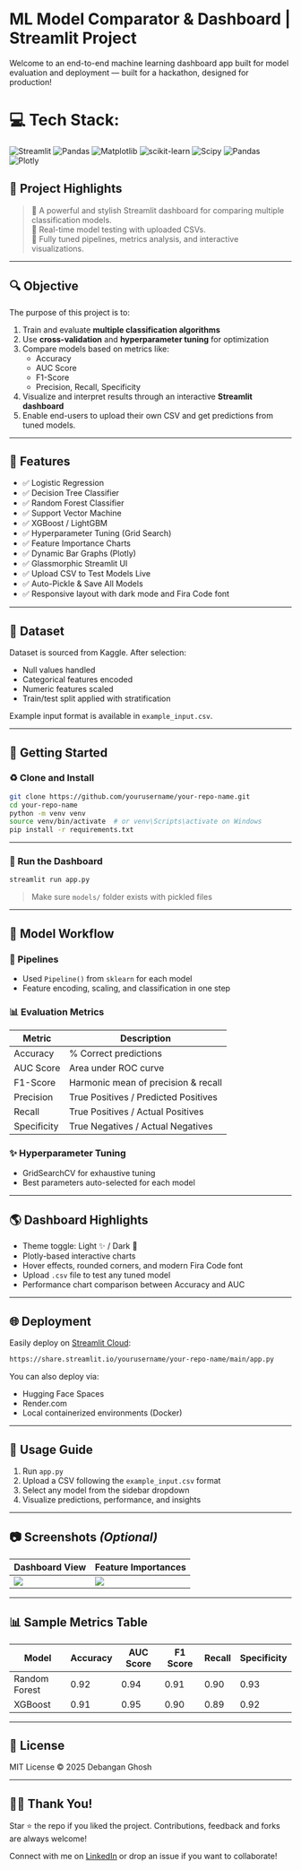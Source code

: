 # ML Model Comparator & Dashboard | Streamlit Project

Welcome to an end-to-end machine learning dashboard app built for model evaluation and deployment — built for a hackathon, designed for production!


# 💻 Tech Stack:
![Streamlit](https://img.shields.io/badge/Streamlit-%23FE4B4B.svg?style=for-the-badge&logo=streamlit&logoColor=white) ![Pandas](https://img.shields.io/badge/pandas-%23150458.svg?style=for-the-badge&logo=pandas&logoColor=white) ![Matplotlib](https://img.shields.io/badge/Matplotlib-%23ffffff.svg?style=for-the-badge&logo=Matplotlib&logoColor=black) ![scikit-learn](https://img.shields.io/badge/scikit--learn-%23F7931E.svg?style=for-the-badge&logo=scikit-learn&logoColor=white) ![Scipy](https://img.shields.io/badge/SciPy-%230C55A5.svg?style=for-the-badge&logo=scipy&logoColor=%white) ![Pandas](https://img.shields.io/badge/pandas-%23150458.svg?style=for-the-badge&logo=pandas&logoColor=white) ![Plotly](https://img.shields.io/badge/Plotly-%233F4F75.svg?style=for-the-badge&logo=plotly&logoColor=white)

## 🌟 Project Highlights

> 🔹 A powerful and stylish Streamlit dashboard for comparing multiple classification models.<br>
> 🔹 Real-time model testing with uploaded CSVs.<br>
> 🔹 Fully tuned pipelines, metrics analysis, and interactive visualizations.<br>

---

## 🔍 Objective

The purpose of this project is to:

1. Train and evaluate **multiple classification algorithms**
2. Use **cross-validation** and **hyperparameter tuning** for optimization
3. Compare models based on metrics like:
   - Accuracy
   - AUC Score
   - F1-Score
   - Precision, Recall, Specificity
4. Visualize and interpret results through an interactive **Streamlit dashboard**
5. Enable end-users to upload their own CSV and get predictions from tuned models.

---

## 🔧 Features

- ✅ Logistic Regression
- ✅ Decision Tree Classifier
- ✅ Random Forest Classifier
- ✅ Support Vector Machine
- ✅ XGBoost / LightGBM
- ✅ Hyperparameter Tuning (Grid Search)
- ✅ Feature Importance Charts
- ✅ Dynamic Bar Graphs (Plotly)
- ✅ Glassmorphic Streamlit UI
- ✅ Upload CSV to Test Models Live
- ✅ Auto-Pickle & Save All Models
- ✅ Responsive layout with dark mode and Fira Code font

---

## 📆 Dataset

Dataset is sourced from Kaggle. After selection:
- Null values handled
- Categorical features encoded
- Numeric features scaled
- Train/test split applied with stratification

Example input format is available in `example_input.csv`.

---

## 🏃️ Getting Started

### ♻️ Clone and Install

```bash
git clone https://github.com/yourusername/your-repo-name.git
cd your-repo-name
python -m venv venv
source venv/bin/activate  # or venv\Scripts\activate on Windows
pip install -r requirements.txt
```

---

### 🚀 Run the Dashboard

```bash
streamlit run app.py
```

> Make sure `models/` folder exists with pickled files

---

## 🔬 Model Workflow

### 🤖 Pipelines
- Used `Pipeline()` from `sklearn` for each model
- Feature encoding, scaling, and classification in one step

### 📊 Evaluation Metrics
| Metric      | Description |
|-------------|-------------|
| Accuracy    | % Correct predictions |
| AUC Score   | Area under ROC curve |
| F1-Score    | Harmonic mean of precision & recall |
| Precision   | True Positives / Predicted Positives |
| Recall      | True Positives / Actual Positives |
| Specificity | True Negatives / Actual Negatives |

### ✨ Hyperparameter Tuning
- GridSearchCV for exhaustive tuning
- Best parameters auto-selected for each model

---

## 🌎 Dashboard Highlights

- Theme toggle: Light ✨ / Dark 🌚
- Plotly-based interactive charts
- Hover effects, rounded corners, and modern Fira Code font
- Upload `.csv` file to test any tuned model
- Performance chart comparison between Accuracy and AUC

---

## 🌐 Deployment

Easily deploy on [Streamlit Cloud](https://share.streamlit.io/):
```bash
https://share.streamlit.io/yourusername/your-repo-name/main/app.py
```

You can also deploy via:
- Hugging Face Spaces
- Render.com
- Local containerized environments (Docker)

---

## 🔧 Usage Guide

1. Run `app.py`
2. Upload a CSV following the `example_input.csv` format
3. Select any model from the sidebar dropdown
4. Visualize predictions, performance, and insights

---

## 📷 Screenshots *(Optional)*

| Dashboard View | Feature Importances |
|----------------|---------------------|
| ![](screenshots/dashboard.png) | ![](screenshots/features.png) |

---

## 📊 Sample Metrics Table

| Model            | Accuracy | AUC Score | F1 Score | Recall | Specificity |
|------------------|----------|-----------|----------|--------|-------------|
| Random Forest    | 0.92     | 0.94      | 0.91     | 0.90   | 0.93        |
| XGBoost          | 0.91     | 0.95      | 0.90     | 0.89   | 0.92        |

---

## 💼 License

MIT License © 2025 Debangan Ghosh

---

## 🙋‍♂️ Thank You!

Star ⭐ the repo if you liked the project. Contributions, feedback and forks are always welcome!

Connect with me on [LinkedIn](https://linkedin.com/) or drop an issue if you want to collaborate!

